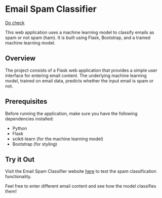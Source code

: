 # Email Spam Classifier  
[Do check](https://spam-check-b01h.onrender.com/)

This web application uses a machine learning model to classify emails as spam or not spam (ham). It is built using Flask, Bootstrap, and a trained machine learning model.

## Overview

The project consists of a Flask web application that provides a simple user interface for entering email content. The underlying machine learning model, trained on email data, predicts whether the input email is spam or not.

## Prerequisites

Before running the application, make sure you have the following dependencies installed:

- Python
- Flask
- scikit-learn (for the machine learning model)
- Bootstrap (for styling)

## Try it Out

Visit the Email Spam Classifier website [here](https://spam-check-b01h.onrender.com/) to test the spam classification functionality.

Feel free to enter different email content and see how the model classifies them!
